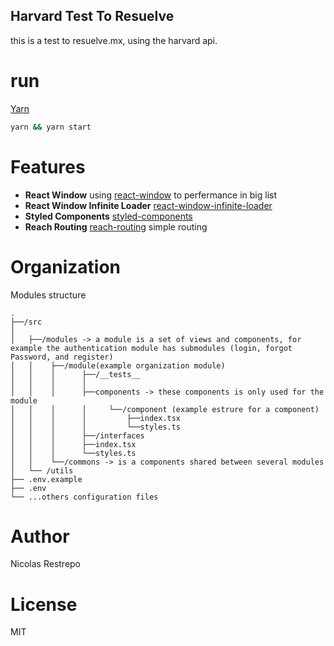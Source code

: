 ## Harvard Test To Resuelve

this is a test to resuelve.mx, using the harvard api.

# run

[Yarn](https://github.com/yarnpkg/)

```sh
yarn && yarn start

```

# Features

* **React Window**  using [react-window](https://github.com/bvaughn/react-window) to perfermance in big list
* **React Window Infinite Loader** [react-window-infinite-loader](https://github.com/bvaughn/react-window)
* **Styled Components** [styled-components](https://github.com/styled-components)
* **Reach Routing** [reach-routing](https://github.com/reach/router) simple routing
# Organization
Modules structure

```
.
├──/src
│   
│   ├──/modules -> a module is a set of views and components, for example the authentication module has submodules (login, forgot Password, and register)
│   │    ├──/module(example organization module)
│   │    │      ├──/__tests__
│   │    │      │ 
│   │    │      ├──components -> these components is only used for the module
│   │    │      │     └──/component (example estrure for a component)
│   │    │      │         ├──index.tsx
│   │    │      │         └──styles.ts
│   │    │      ├──/interfaces
│   │    │      ├──index.tsx
│   │    │      └──styles.ts
│   │    └──/commons -> is a components shared between several modules
│   └── /utils
├── .env.example
├── .env
└── ...others configuration files
```
# Author 
Nicolas Restrepo

# License 

MIT
